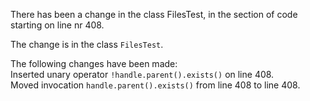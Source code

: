 There has been a change in the class FilesTest, in the section of code starting on line nr 408.
  
The change is in the class ```FilesTest```.
  
The following changes have been made:  
Inserted unary operator ```!handle.parent().exists()``` on line 408.  
Moved invocation ```handle.parent().exists()``` from line 408 to line 408.  
